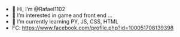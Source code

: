 - 👋 Hi, I’m @Rafael1102
- 👀 I’m interested in game and  front end ...
- 🌱 I’m currently learning PY, JS, CSS, HTML
- FC: https://www.facebook.com/profile.php?id=100051708139398
<!---
Rafael1102/Rafael1102 is a ✨ special ✨ repository because its `README.md` (this file) appears on your GitHub profile.
You can click the Preview link to take a look at your changes.
--->
